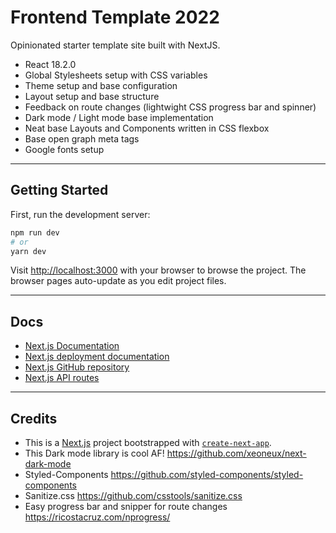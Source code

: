 # Frontend Template 2022
Opinionated starter template site built with NextJS.

- React 18.2.0
- Global Stylesheets setup with CSS variables
- Theme setup and base configuration
- Layout setup and base structure
- Feedback on route changes (lightwight CSS progress bar and spinner)
- Dark mode / Light mode base implementation
- Neat base Layouts and Components written in CSS flexbox
- Base open graph meta tags
- Google fonts setup

---

## Getting Started
First, run the development server:

```bash
npm run dev
# or
yarn dev
```

Visit [http://localhost:3000](http://localhost:3000) with your browser to browse the project. The browser pages auto-update as you edit project files.

---

## Docs
- [Next.js Documentation](https://nextjs.org/docs) 
- [Next.js deployment documentation](https://nextjs.org/docs/deployment)
- [Next.js GitHub repository](https://github.com/vercel/next.js/)
- [Next.js API routes](https://nextjs.org/docs/api-routes/introduction)

---

## Credits

- This is a [Next.js](https://nextjs.org/) project bootstrapped with [`create-next-app`](https://github.com/vercel/next.js/tree/canary/packages/create-next-app).
- This Dark mode library is cool AF! https://github.com/xeoneux/next-dark-mode
- Styled-Components https://github.com/styled-components/styled-components
- Sanitize.css https://github.com/csstools/sanitize.css
- Easy progress bar and snipper for route changes https://ricostacruz.com/nprogress/
